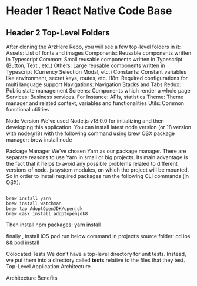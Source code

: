 # Header 1 React Native Code Base

## Header 2 Top-Level Folders
After cloning the ArzHere Repo, you will see a few top-level folders in it:
Assets: List of fonts and images
Components: Reusable components written in Typescript
Common: Small reusable components written in Typescript (Button, Text , etc.)
Others: Large reusable components written in Typescript (Currency Selection Modal, etc.)
Constants: Constant variables like environment, secret keys, routes, etc. 
I18n: Required configurations for multi language support
Navigations: Navigation Stacks and Tabs
Redux: Public state management
Screens: Components which render a whole page
Services: Business services. For Instance: APIs, statistics 
Theme: Theme manager and related context, variables and functionalities
Utils: Common functional utilities



Node Version
We’ve used Node.js v18.0.0 for initializing and then developing this application. You can install latest node version (or 18 version with node@18) with the following command using brew OSX package manager:
brew install node


Package Manager
We’ve chosen Yarn as our package manager. There are separate reasons to use Yarn in small or big projects. Its main advantage is the fact that it helps to avoid any possible problems related to different versions of node. js system modules, on which the project will be mounted.
So in order to install required packages run the following CLI commands (in OSX):
<pre><code>
brew install yarn
brew install watchman
brew tap AdoptOpenJDK/openjdk
brew cask install adoptopenjdk8
</code></pre>

Then install npm packages:
yarn install


finally , install IOS pod run below command in project’s source folder:
cd ios && pod install


Colocated Tests
We don’t have a top-level directory for unit tests. Instead, we put them into a directory called __tests__ relative to the files that they test.
Top-Level Application Architecture





Architecture Benefits

